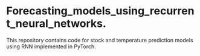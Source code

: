 # Forecasting_models_using_recurrent_neural_networks.
This repository contains code for stock and temperature prediction models using RNN implemented in PyTorch.
